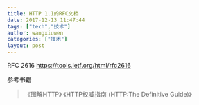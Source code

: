 ```yaml
---
title: HTTP 1.1的RFC文档
date: 2017-12-13 11:47:44
tags: ["tech","技术"]
author: wangxiuwen
categories: ["技术"]
layout: post
---
```


RFC 2616 https://tools.ietf.org/html/rfc2616 

参考书籍

>《图解HTTP》
>《HTTP权威指南 (HTTP:The Definitive Guide)》